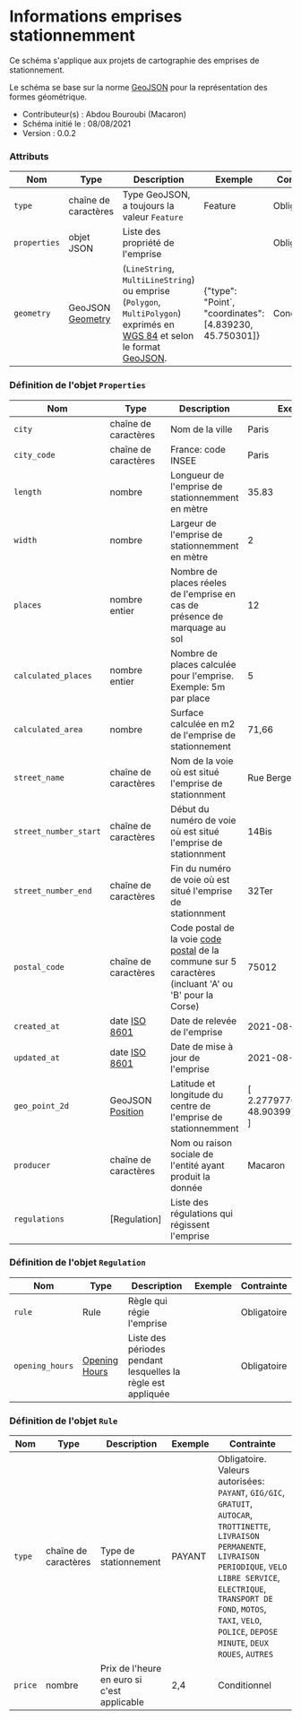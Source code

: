 <MenuSchema />

# Informations emprises stationnemment

Ce schéma s'applique aux projets de cartographie des emprises de stationnement.

Le schéma se base sur la norme [GeoJSON](https://geojson.org/) pour la représentation des formes géométrique.

- Contributeur(s) : Abdou Bouroubi (Macaron)
- Schéma initié le : 08/08/2021
- Version : 0.0.2

### Attributs

|Nom|Type|Description|Exemple|Contrainte|
|-|-|-|-|-|
|`type`|chaîne de caractères|Type GeoJSON, a toujours la valeur `Feature`|Feature|Obligatoire|
|`properties`|objet JSON|Liste des propriété de l'emprise||Obligatoire|
|`geometry`|GeoJSON [Geometry](https://datatracker.ietf.org/doc/html/rfc7946#section-3.1)|(`LineString`, `MultiLineString`) ou emprise (`Polygon`, `MultiPolygon`) exprimés en [WGS 84](https://fr.wikipedia.org/wiki/WGS_84) et selon le format [GeoJSON](https://geojson.org/).|{"type": "Point`, "coordinates": [4.839230, 45.750301]}|Conditionnel|


### Définition de l'objet `Properties`

Nom|Type|Description|Exemple|Contrainte|
|-|-|-|-|-|
|`city`|chaîne de caractères|Nom de la ville|Paris|Obligatoire|
|`city_code`|chaîne de caractères|France: code INSEE|Paris|Obligatoire|
|`length`|nombre|Longueur de l'emprise de stationnemment en mètre|35.83|Obligatoire|
|`width`|nombre|Largeur de l'emprise de stationnemment en mètre|2|Obligatoire|
|`places`|nombre entier|Nombre de places réeles de l'emprise en cas de présence de marquage au sol|12|Optionnel|
|`calculated_places`|nombre entier|Nombre de places calculée pour l'emprise. Exemple: 5m par place|5|Obligatoire|
|`calculated_area`|nombre|Surface calculée en m2 de l'emprise de stationnement|71,66|Obligatoire|
|`street_name`|chaîne de caractères|Nom de la voie où est situé l'emprise de stationnment|Rue Berger|Obligatoire|
|`street_number_start`|chaîne de caractères|Début du numéro de voie où est situé l'emprise de stationnment|14Bis|Optionnel|
|`street_number_end`|chaîne de caractères|Fin du numéro de voie où est situé l'emprise de stationnment|32Ter|Optionnel|
|`postal_code`|chaîne de caractères|Code postal de la voie [code postal](https://fr.wikipedia.org/wiki/Code_postal_en_France) de la commune sur 5 caractères (incluant 'A' ou 'B' pour la Corse)|75012|Obligatoire|
|`created_at`|date [ISO 8601](https://fr.wikipedia.org/wiki/ISO_8601)|Date de relevée de l'emprise|2021-08-27|Obligatoire|
|`updated_at`|date [ISO 8601](https://fr.wikipedia.org/wiki/ISO_8601)|Date de mise à jour de l'emprise|2021-08-27|Optionnel|
|`geo_point_2d`|GeoJSON [Position](https://datatracker.ietf.org/doc/html/rfc7946#section-3.1.1)|Latitude et longitude du centre de l'emprise de stationnemment|[ 2.277977652847767, 48.90399743580084 ]|Obligatoire|
|`producer`|chaîne de caractères|Nom ou raison sociale de l'entité ayant produit la donnée|Macaron|Optionnel|
|`regulations`|[Regulation]|Liste des régulations qui régissent l'emprise||Optionnel|

### Définition de l'objet `Regulation`

Nom|Type|Description|Exemple|Contrainte|
|-|-|-|-|-|
|`rule`|Rule|Règle qui régie l'emprise||Obligatoire|
|`opening_hours`|[Opening Hours](https://wiki.openstreetmap.org/wiki/Key:opening_hours)|Liste des périodes pendant lesquelles la règle est appliquée||Obligatoire|

### Définition de l'objet `Rule`

Nom|Type|Description|Exemple|Contrainte|
|-|-|-|-|-|
|`type`|chaîne de caractères|Type de stationnement|PAYANT|Obligatoire. Valeurs autorisées: `PAYANT`, `GIG/GIC`, `GRATUIT`, `AUTOCAR`, `TROTTINETTE`, `LIVRAISON PERMANENTE`, `LIVRAISON PERIODIQUE`, `VELO LIBRE SERVICE`, `ELECTRIQUE`, `TRANSPORT DE FOND`, `MOTOS`, `TAXI`, `VELO`, `POLICE`, `DEPOSE MINUTE`, `DEUX ROUES`, `AUTRES`|
|`price`|nombre|Prix de l'heure en euro si c'est applicable|2,4|Conditionnel|

